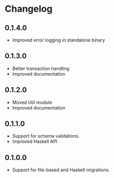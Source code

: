 # Changelog

## 0.1.4.0
* Improved error logging in standalone binary

## 0.1.3.0
* Better transaction handling
* Improved documentation

## 0.1.2.0
* Moved Util module
* Improved documentation

## 0.1.1.0
* Support for schema validations.
* Improved Haskell API

## 0.1.0.0
* Support for file-based and Haskell migrations.
